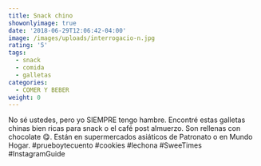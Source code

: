 ```yaml
---
title: Snack chino
showonlyimage: true
date: '2018-06-29T12:06:42-04:00'
image: /images/uploads/interrogacio-n.jpg
rating: '5'
tags:
  - snack
  - comida
  - galletas
categories:
  - COMER Y BEBER
weight: 0
---
```

No sé ustedes, pero yo SIEMPRE tengo hambre. Encontré estas galletas chinas bien ricas para snack o el café post almuerzo. Son rellenas con chocolate 😋. Están en supermercados asiáticos de Patronato o en Mundo Hogar. #prueboytecuento #cookies #lechona #SweeTimes #InstagramGuide
